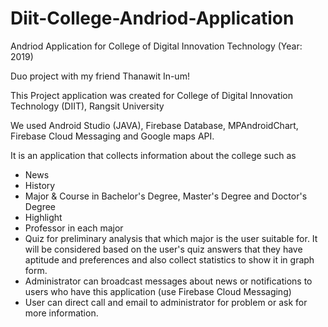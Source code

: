 # Diit-College-Andriod-Application
Andriod Application for College of Digital Innovation Technology (Year: 2019)

Duo project with my friend Thanawit In-um!

This Project application was created for College of Digital Innovation Technology (DIIT), Rangsit University

We used Android Studio (JAVA), Firebase Database, MPAndroidChart, Firebase Cloud Messaging and Google maps API.

It is an application that collects information about the college such as 
 - News
 - History
 - Major & Course in Bachelor's Degree, Master's Degree and Doctor's Degree
 - Highlight
 - Professor in each major
 - Quiz for preliminary analysis that which major is the user suitable for. It will be considered based on the user's quiz answers that they have aptitude and preferences and also collect statistics to show it in graph form.
 - Administrator can broadcast messages about news or notifications to users who have this application (use Firebase Cloud Messaging)
 - User can direct call and email to administrator for problem or ask for more information.
